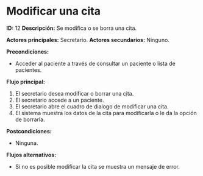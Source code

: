 # **Modificar una cita**
**ID:** 12 **Descripción:** Se modifica o se borra una cita.

**Actores principales:** Secretario.    **Actores secundarios:** Ninguno.

**Precondiciones:**
- Acceder al paciente a través de consultar un paciente o lista de pacientes.

**Flujo principal:**
1. El secretario desea modificar o borrar una cita.
2. El secretario accede a un paciente.
3. El secretario abre el cuadro de dialogo de modificar una cita.
4. El sistema muestra los datos de la cita para modificarla o le da la opción de borrarla.


**Postcondiciones:**
- Ninguna.

**Flujos alternativos:**
- Si no es posible modificar la cita se muestra un mensaje de error.
